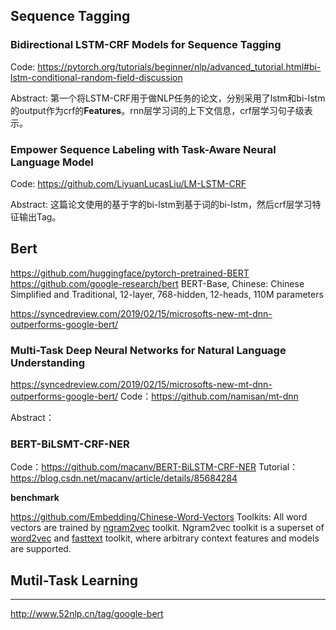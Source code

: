## Sequence Tagging

### Bidirectional LSTM-CRF Models for Sequence Tagging

Code: https://pytorch.org/tutorials/beginner/nlp/advanced_tutorial.html#bi-lstm-conditional-random-field-discussion

Abstract: 第一个将LSTM-CRF用于做NLP任务的论文，分别采用了lstm和bi-lstm的output作为crf的**Features**。rnn层学习词的上下文信息，crf层学习句子级表示。

### Empower Sequence Labeling with Task-Aware Neural Language Model

Code: https://github.com/LiyuanLucasLiu/LM-LSTM-CRF

Abstract: 这篇论文使用的基于字的bi-lstm到基于词的bi-lstm，然后crf层学习特征输出Tag。

## Bert

https://github.com/huggingface/pytorch-pretrained-BERT
https://github.com/google-research/bert
BERT-Base, Chinese: Chinese Simplified and Traditional, 12-layer, 768-hidden, 12-heads, 110M parameters

https://syncedreview.com/2019/02/15/microsofts-new-mt-dnn-outperforms-google-bert/

### Multi-Task Deep Neural Networks for Natural Language Understanding

https://syncedreview.com/2019/02/15/microsofts-new-mt-dnn-outperforms-google-bert/
Code：https://github.com/namisan/mt-dnn

Abstract：

### BERT-BiLSMT-CRF-NER

Code：https://github.com/macanv/BERT-BiLSTM-CRF-NER
Tutorial：https://blog.csdn.net/macanv/article/details/85684284

**benchmark**

https://github.com/Embedding/Chinese-Word-Vectors
Toolkits: All word vectors are trained by [ngram2vec](https://github.com/zhezhaoa/ngram2vec/) toolkit. Ngram2vec toolkit is a superset of [word2vec](https://github.com/svn2github/word2vec) and [fasttext](https://github.com/facebookresearch/fastText) toolkit, where arbitrary context features and models are supported.

## Mutil-Task Learning





------

http://www.52nlp.cn/tag/google-bert
